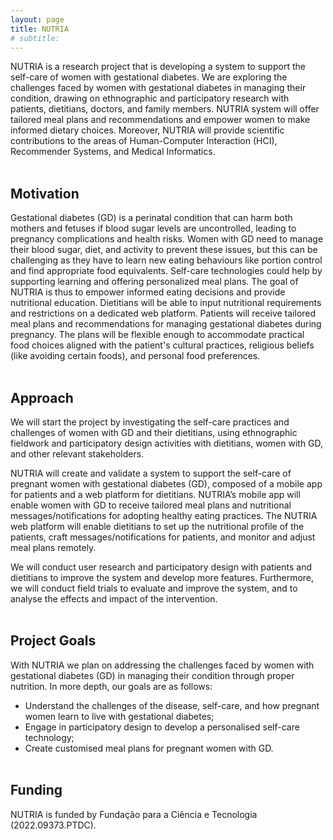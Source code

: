 ```yaml
---
layout: page
title: NUTRIA
# subtitle: 
---
```



NUTRIA is a research project that is developing a system to support the self-care of women with gestational diabetes. We are exploring the challenges faced by women with gestational diabetes in managing their condition, drawing on ethnographic and participatory research with patients, dietitians, doctors, and family members. NUTRIA system will offer tailored meal plans and recommendations and empower women to make informed dietary choices. Moreover, NUTRIA will provide scientific contributions to the areas of Human-Computer Interaction (HCI), Recommender Systems, and Medical Informatics.<br/><br/>


## Motivation

Gestational diabetes (GD) is a perinatal condition that can harm both mothers and fetuses if blood sugar levels are uncontrolled, leading to pregnancy complications and health risks. Women with GD need to manage their blood sugar, diet, and activity to prevent these issues, but this can be challenging as they have to learn new eating behaviours like portion control and find appropriate food equivalents. Self-care technologies could help by supporting learning and offering personalized meal plans. The goal of NUTRIA is thus to empower informed eating decisions and provide nutritional education. Dietitians will be able to input nutritional requirements and restrictions on a dedicated web platform. Patients will receive tailored meal plans and recommendations for managing gestational diabetes during pregnancy. The plans will be flexible enough to accommodate practical food choices aligned with the patient's cultural practices, religious beliefs (like avoiding certain foods), and personal food preferences. <br/><br/>



## Approach

We will start the project by investigating the self-care practices and challenges of women with GD and their dietitians, using ethnographic fieldwork and participatory design activities with dietitians, women with GD, and other relevant stakeholders. <br/>

NUTRIA will create and validate a system to support the self-care of pregnant women with gestational diabetes (GD), composed of a mobile app for patients and a web platform for dietitians. NUTRIA’s mobile app will enable women with GD to receive tailored meal plans and nutritional messages/notifications for adopting healthy eating practices. The NUTRIA web platform will enable dietitians to set up the nutritional profile of the patients, craft messages/notifications for patients, and monitor and adjust meal plans remotely.  <br/>

We will conduct user research and participatory design with patients and dietitians to improve the system and develop more features. Furthermore, we will conduct field trials to evaluate and improve the system, and to analyse the effects and impact of the intervention.  <br/><br/>

## Project Goals

With NUTRIA we plan on addressing the challenges faced by women with gestational diabetes (GD) in managing their condition through proper nutrition. In more depth, our goals are as follows: 

* Understand the challenges of the disease, self-care, and how pregnant women learn to live with gestational diabetes; 
* Engage in participatory design to develop a personalised self-care technology; 
* Create customised meal plans for pregnant women with GD. <br/><br/>


## Funding

NUTRIA is funded by Fundação para a Ciência e Tecnologia (2022.09373.PTDC). <br/><br/>